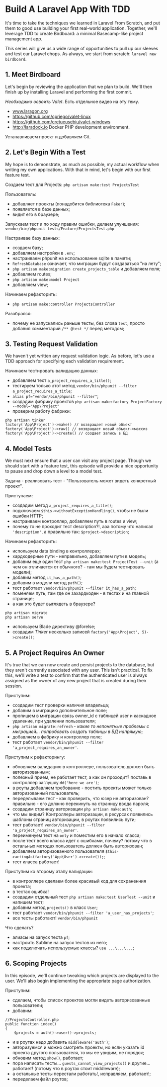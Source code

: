 # Build A Laravel App With TDD
It's time to take the techniques we learned in Laravel From Scratch, and put them to good use building your first real-world application. Together, we'll leverage TDD to create Birdboard: a minimal Basecamp-like project management app.

This series will give us a wide range of opportunities to pull up our sleeves and test our Laravel chops. As always, we start from scratch: `laravel new birdboard`.

## 1. Meet Birdboard

Let's begin by reviewing the application that we plan to build. We'll then finish up by installing Laravel and performing the first commit.

*Необходимо освоить Valet*. Есть отдельное видео на эту тему.
- www.laragon.org
- https://github.com/cpriego/valet-linux
- https://github.com/cretueusebiu/valet-windows
- http://laradock.io Docker PHP development environment. 

Устанавливаем проект и добавляем Git.

## 2. Let's Begin With a Test

My hope is to demonstrate, as much as possible, my actual workflow when writing my own applications. With that in mind, let's begin with our first feature test.

Создаем тест для Projects:
`php artisan make:test ProjectsTest`

Пользователь:
- добавляет проекты (понадобится библиотека `Faker`);
- появляется в базе данных;
- видит его в браузере;

Запускаем тест и по ходу правим ошибки, делаем улучшения:
`vendor/bin/phpunit tests/Feature/ProjectsTest.php`

Настраивае базу данных:
- создаем базу;
- добавляем настройки в `.env`;
- настраиваем phpunit на использование sqlite в памяти;
- `RefreshDatabase` означает, что миграции будут создаваться "на лету";
- `php artisan make:migration create_projects_table` и добавляем поля;
- добавляем routes;
- `php artisan make:model Project`
- добавляем view;

Начинаем рефакторить:
- `php artisan make:controller ProjectsController`

Разобрался:
- почему не запускались раньше тесты, без слова `test`, просто добавил комментарий `/** @test */` перед методом;

## 3. Testing Request Validation

We haven't yet written any request validation logic. As before, let's use a TDD approach for specifying each validation requirement.

Начинаем тестировать валидацию данных:
- добавляем тест `a_project_requires_a_title()`;
- тестируем только этот метод `vendor/bin/phpunit --filter a_project_requires_a_title`;
- `alias pf="vendor/bin/phpunit --filter"`;
- создадим фабрику проектов `php artisan make:factory ProjectFactory --model="App\Project"`
- проверим работу фабрики:
```
php artisan tinker
factory('App\Project')->make() // возвращает новый объект
factory('App\Project')->raw() // возвращает новый объект->массив
factory('App\Project')->create() // создает запись в БД
```

## 4. Model Tests

We must next ensure that a user can visit any project page. Though we should start with a feature test, this episode will provide a nice opportunity to pause and drop down a level to a model test.

Задача - реализовать тест - "Пользователь может видеть конкретный проект".

Приступаем:
- создадим метод `a_project_requires_a_title()`;
- подключаем `$this->withoutExceptionHandling()`, чтобы не были ошибки HTTP;
- настраиваем контроллер, добавляем путь в routes и view;
- почему то не проходит тест description?!, ааа потому что написал `'description'`, а правильно так: `$project->description`;

Начинаем рефакторить:
- используем data binding в контроллерах;
- хардкодерные пути - неправильно, добавляем пути в модель;
- добавим еще один тест `php artisan make:test ProjectTest --unit` (а чем он отличается от обычного? - там мы будем тестировать модели);
- добавим метод `it_has_a_path()`;
- добавим в модели метод `path()`;
- тест работает `vendor/bin/phpunit --filter it_has_a_path`;
- поменяем путь, там где он захардкоден - в тестах и на главной странице;
- а как это будет выглядеть в браузере?
```
php artisan migrate
php artisan serve
```
- используем Blade директиву @forelse;
- создадим *Tinker* несколько записей `factory('App\Project', 5)->create()`;

## 5. A Project Requires An Owner

It's true that we can now create and persist projects to the database, but they aren't currently associated with any user. This isn't practical. To fix this, we'll write a test to confirm that the authenticated user is always assigned as the owner of any new project that is created during their session.

Приступим:
- создадим тест проверки наличия владельца;
- добавим в миграцию дополнительное поле;
- пропишем в миграции связь owner_id с таблицей user и каскадное удаление, при удалении пользователя;
- `php artisan migrate:refresh` - *какие то непонятные проблемы с миграцией... попробовать создать таблицы в БД напрямую*;
- добавляем в фабрику и контроллер поле;
- тест работает `vendor/bin/phpunit --filter 'a_project_requires_an_owner'`.

Приступим к рефакторингу:
- обновляем валидацию в контроллере, пользователь должен быть авторизованным;
- полезный прием, не работает тест, а как он проходит? поставь в контроллер заглушку `dd('here we are')`;
- в роуты добавляем требование - постить проекты может только авторизованный пользователь;
- переделываем тест - как проверить, что юзер не авторизован? правильно - его должно перекинуть на страницу ввода пароля;
- создадим страницу авторизации `php artisan make:auth`;
- что мы видим? Контроллеры авторизации, в ресурсах появились шаблоны страниц авторизации, в роутах появились пути;
- тест работает! `vendor/bin/phpunit --filter 'a_project_requires_an_owner'`.
- переименуем тест на `only` и поместим его в начало класса;
- после тест всего класса идет с ошибками, почему? потому что в остальных методах пользователь должен быть авторизован;
- добавляем авторизованного пользователя `$this->actingAs(factory('App\User')->create());`;
- тест класса работает!

Приступим ко второму этапу валидации:
- в контроллере сделаем более красивый код для сохраненния проекта;
- в тестах ошибка!
- создадим отдельный тест `php artisan make:test UserTest --unit` и напишем тест;
- добавим метод `projects()` в класс `User`;
- тест работает `vendor/bin/phpunit --filter 'a_user_has_projects'`;
- все тесты работают! `vendor/bin/phpunit`

Что сделать?
- алиасы на запуск теста `pf`;
- настроить Sublime на запуск тестов из него;
- как подключать используемые классы? `use ...\...\...`;

## 6. Scoping Projects

In this episode, we'll continue tweaking which projects are displayed to the user. We'll also begin implementing the appropriate page authorization.

Приступим:
- сделаем, чтобы список проектов могли видеть авторизованные пользователи;
- добавим:
```
//ProjectsController.php
public function index()
{
    $projects = auth()->user()->projects;

```
- и в роутах надо добавить `middleware('auth')`;
- авторизуемся и можно смотреть проекты, но если указать id проекта другого пользователя, то мы ее увидим, не порядок;
- обновим метод `show()`, работает;
- пора написать тесты... `guests_cannot_view_projects()` и другие... работает! (потому что в роутах стоит middleware);
- а остальные тесты перестали работать!, исправляем, работает!;
- переделаем файл роутов;


